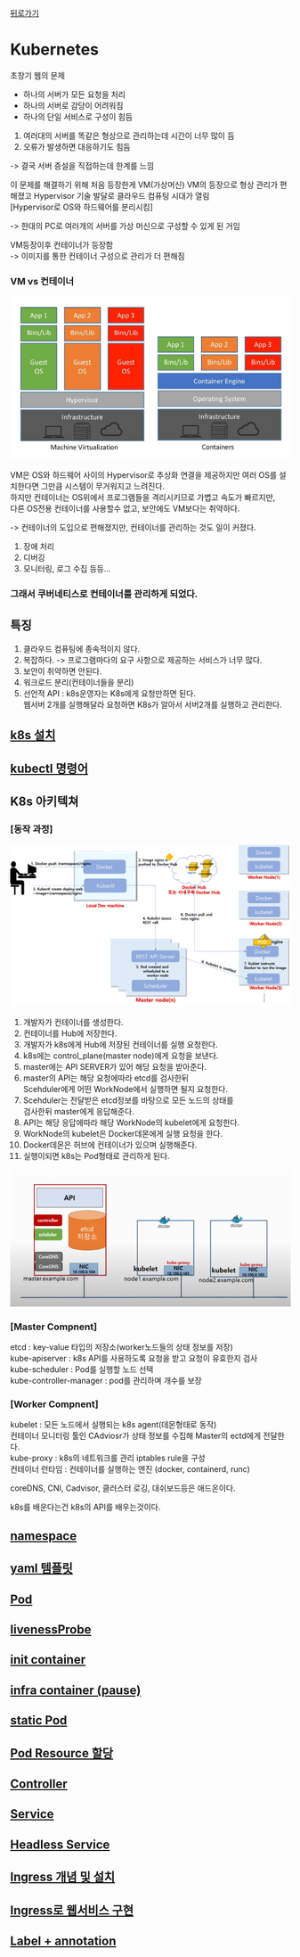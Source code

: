 [뒤로가기](../../README.md)<br>

# Kubernetes

초창기 웹의 문제

- 하나의 서버가 모든 요청을 처리
- 하나의 서버로 감당이 어려워짐
- 하나의 단일 서비스로 구성이 힘듬

1. 여러대의 서버를 똑같은 형상으로 관리하는데 시간이 너무 많이 듬<br>
2. 오류가 발생하면 대응하기도 힘듬<br>

-> 결국 서버 증설을 직접하는데 한계를 느낌

이 문제를 해결하기 위해 처음 등장한게 VM(가상머신)
VM의 등장으로 형상 관리가 편해졌고 Hypervisor 기술 발달로 클라우드 컴퓨팅 시대가 열림<br>
[Hypervisor로 OS와 하드웨어를 분리시킴]<br>

-> 한대의 PC로 여러개의 서버를 가상 머신으로 구성할 수 있게 된 거임<br>

VM등장이후 컨테이너가 등장함<br>
-> 이미지를 통한 컨테이너 구성으로 관리가 더 편해짐<br>

### VM vs 컨테이너

![img](../Img/VMvs%EC%BB%A8%ED%85%8C%EC%9D%B4%EB%84%88.png)

VM은 OS와 하드웨어 사이의 Hypervisor로 추상화 연결을 제공하지만 여러 OS를 설치한다면 그만큼 시스템이 무거워지고 느려진다.<br>
하지만 컨테이너는 OS위에서 프로그램들을 격리시키므로 가볍고 속도가 빠르지만, <br>다른 OS전용 컨테이너를 사용할수 없고, 보안에도 VM보다는 취약하다.<br>

-> 컨테이너의 도입으로 편해졌지만, 컨테이너를 관리하는 것도 일이 커졌다.<br>

1. 장애 처리
2. 디버깅
3. 모니터링, 로그 수집 등등...

### 그래서 쿠버네티스로 컨테이너를 관리하게 되었다.<br>

## 특징

1. 클라우드 컴퓨팅에 종속적이지 않다.
2. 복잡하다. -> 프로그램마다의 요구 사항으로 제공하는 서비스가 너무 많다.
3. 보안이 취약하면 안된다.
4. 워크로드 분리(컨테이너들을 분리)
5. 선언적 API : k8s운영자는 K8s에게 요청만하면 된다.<br>
   웹서버 2개를 실행해달라 요청하면 K8s가 알아서 서버2개를 실행하고 관리한다.

## [k8s 설치](../Document/k8s%20%EC%84%A4%EC%B9%98.md)

## [kubectl 명령어](../Document/kubectl%EB%AA%85%EB%A0%B9%EC%96%B4.md)

## K8s 아키텍쳐

### [동작 과정]

![img](../Img/k8s_66.png)<br>

1. 개발자가 컨테이너를 생성한다.
2. 컨테이너를 Hub에 저장한다.
3. 개발자가 k8s에게 Hub에 저장된 컨테이너를 실행 요청한다.
4. k8s에는 control_plane(master node)에게 요청을 보낸다.
5. master에는 API SERVER가 있어 해당 요청을 받아준다.
6. master의 API는 해당 요청에따라 etcd를 검사한뒤<br> Scehduler에게 어떤 WorkNode에서 실행하면 될지 요청한다.
7. Scehduler는 전달받은 etcd정보를 바탕으로 모든 노드의 상태를<br>검사한뒤 master에게 응답해준다.
8. API는 해당 응답에따라 해당 WorkNode의 kubelet에게 요청한다.
9. WorkNode의 kubelet은 Docker데몬에게 실행 요청을 한다.
10. Docker데몬은 허브에 컨테이너가 있으며 실행해준다.
11. 실행이되면 k8s는 Pod형태로 관리하게 된다.

![img](../Img/k8s_67.png)<br>

### [Master Compnent]

etcd : key-value 타입의 저장소(worker노드들의 상태 정보를 저장)<br>
kube-apiserver : k8s API를 사용하도록 요청을 받고 요청이 유효한지 검사<br>
kube-scheduler : Pod를 실행할 노드 선택<br>
kube-controller-manager : pod를 관리하며 개수를 보장<br>

### [Worker Compnent]

kubelet : 모든 노드에서 실행되는 k8s agent(데몬형태로 동작)<br>
컨테이너 모니터링 툴인 CAdviosr가 상태 정보를 수집해 Master의 ectd에게 전달한다.<br>
kube-proxy : k8s의 네트워크를 관리
iptables rule을 구성<br>
컨테이너 런타임 : 컨테이너를 실행하는 엔진
(docker, containerd, runc)<br>

coreDNS, CNI, Cadvisor, 클러스터 로깅,
대쉬보드등은 애드온이다.<br>

k8s를 배운다는건 k8s의 API를 배우는것이다.<br>

## [namespace](../Document/k8s_namespace.md)

## [yaml 템플릿](../Document/k8s_yaml.md)

## [Pod](../Document/k8s_Pod.md)

## [livenessProbe](../Document/k8s_livenessProbe.md)

## [init container](../Document/k8s_init%20container.md)

## [infra container (pause)](../Document/k8s_infra%20container.md)

## [static Pod](../Document/k8s_staticPod.md)

## [Pod Resource 할당](../Document/k8s_PodResource.md)

## [Controller](../Document/k8s_controller.md)

## [Service](../Document/k8s_service.md)

## [Headless Service](../Document/k8s_headlessService.md)

## [Ingress 개념 및 설치](../Document/k8s_ingress.md)

## [Ingress로 웹서비스 구현](../Document/k8s_ingress_WebServer.md)

## [Label + annotation](../Document/k8s_label%2Bannotation.md)
